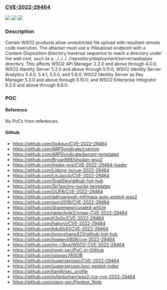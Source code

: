 ### [CVE-2022-29464](https://cve.mitre.org/cgi-bin/cvename.cgi?name=CVE-2022-29464)
![](https://img.shields.io/static/v1?label=Product&message=n%2Fa&color=blue)
![](https://img.shields.io/static/v1?label=Version&message=n%2Fa&color=blue)
![](https://img.shields.io/static/v1?label=Vulnerability&message=n%2Fa&color=brighgreen)

### Description

Certain WSO2 products allow unrestricted file upload with resultant remote code execution. The attacker must use a /fileupload endpoint with a Content-Disposition directory traversal sequence to reach a directory under the web root, such as a ../../../../repository/deployment/server/webapps directory. This affects WSO2 API Manager 2.2.0 and above through 4.0.0; WSO2 Identity Server 5.2.0 and above through 5.11.0; WSO2 Identity Server Analytics 5.4.0, 5.4.1, 5.5.0, and 5.6.0; WSO2 Identity Server as Key Manager 5.3.0 and above through 5.10.0; and WSO2 Enterprise Integrator 6.2.0 and above through 6.6.0.

### POC

#### Reference
No PoCs from references.

#### Github
- https://github.com/0xAgun/CVE-2022-29464
- https://github.com/ARPSyndicate/cvemon
- https://github.com/ARPSyndicate/kenzer-templates
- https://github.com/Bryan988/shodan-wso2
- https://github.com/Inplex-sys/CVE-2022-29464-loader
- https://github.com/Lidong-io/cve-2022-29464
- https://github.com/LinJacck/CVE-2022-29464
- https://github.com/SnailDev/github-hot-hub
- https://github.com/Str1am/my-nuclei-templates
- https://github.com/UUFR/CVE-2022-29464
- https://github.com/adriyansyah-mf/mass-auto-exploit-wso2
- https://github.com/axin2019/CVE-2022-29464
- https://github.com/dravenww/curated-article
- https://github.com/gpiechnik2/nmap-CVE-2022-29464
- https://github.com/h3v0x/CVE-2022-29464
- https://github.com/hakivvi/CVE-2022-29464
- https://github.com/k4u5h41/CVE-2022-29464
- https://github.com/lonnyzhang423/github-hot-hub
- https://github.com/lowkey0808/cve-2022-29464
- https://github.com/mr-r3bot/WSO2-CVE-2022-29464
- https://github.com/nomi-sec/PoC-in-GitHub
- https://github.com/oppsec/WSOB
- https://github.com/superzerosec/CVE-2022-29464
- https://github.com/superzerosec/poc-exploit-index
- https://github.com/tanjiti/sec_profile
- https://github.com/tufanturhan/wso2-rce-cve-2022-29464
- https://github.com/xiaoy-sec/Pentest_Note


